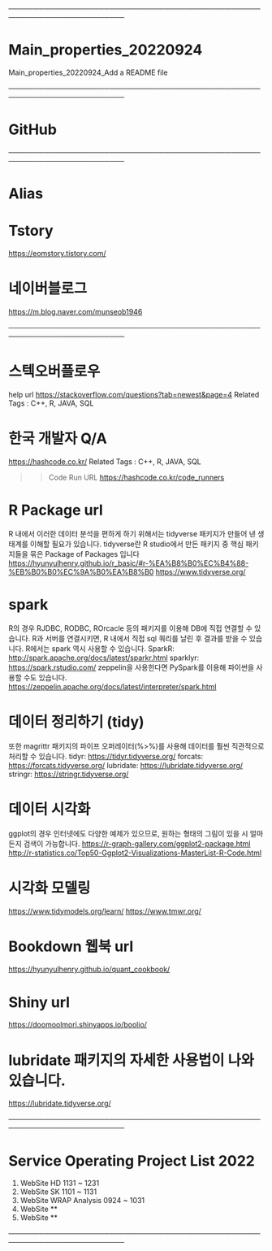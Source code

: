 

─────────────────────────────────────────────────────────────────────────
# Main_properties_20220924
Main_properties_20220924_Add a README file


─────────────────────────────────────────────────────────────────────────
# GitHub





─────────────────────────────────────────────────────────────────────────
# Alias

# Tstory 
https://eomstory.tistory.com/

# 네이버블로그
https://m.blog.naver.com/munseob1946


─────────────────────────────────────────────────────────────────────────


# 스텍오버플로우
help url https://stackoverflow.com/questions?tab=newest&page=4
Related Tags : C++, R, JAVA, SQL


# 한국 개발자 Q/A
https://hashcode.co.kr/
Related Tags : C++, R, JAVA, SQL
>> Code Run URL
>> https://hashcode.co.kr/code_runners
>> 

# R Package url
 R 내에서 이러한 데이터 분석을 편하게 하기 위해서는 tidyverse 패키지가 만들어 낸 생태계를 이해할 필요가 있습니다. tidyverse란 R studio에서 만든 패키지 중 핵심 패키지들을 묶은   Package of Packages 입니다
   https://hyunyulhenry.github.io/r_basic/#r-%EA%B8%B0%EC%B4%88-%EB%B0%B0%EC%9A%B0%EA%B8%B0
   https://www.tidyverse.org/


# spark
 R의 경우 RJDBC, RODBC, ROrcacle 등의 패키지를 이용해 DB에 직접 연결할 수 있습니다. R과 서버를 연결시키면, R 내에서 직접 sql 쿼리를 날린 후 결과를 받을 수 있습니다.
 R에서는 spark 역시 사용할 수 있습니다.
 SparkR: http://spark.apache.org/docs/latest/sparkr.html
 sparklyr: https://spark.rstudio.com/
 zeppelin을 사용한다면 PySpark를 이용해 파이썬을 사용할 수도 있습니다.
 https://zeppelin.apache.org/docs/latest/interpreter/spark.html
 
 
# 데이터 정리하기 (tidy)
 또한 magrittr 패키지의 파이프 오퍼레이터(%>%)를 사용해 데이터를 훨씬 직관적으로 처리할 수 있습니다.
 tidyr: https://tidyr.tidyverse.org/
 forcats: https://forcats.tidyverse.org/
 lubridate: https://lubridate.tidyverse.org/
 stringr: https://stringr.tidyverse.org/


# 데이터 시각화
 ggplot의 경우 인터넷에도 다양한 예제가 있으므로, 원하는 형태의 그림이 있을 시 얼마든지 검색이 가능합니다.
 https://r-graph-gallery.com/ggplot2-package.html
 http://r-statistics.co/Top50-Ggplot2-Visualizations-MasterList-R-Code.html



# 시각화 모델링 
https://www.tidymodels.org/learn/
https://www.tmwr.org/


# Bookdown 웹북 url 
https://hyunyulhenry.github.io/quant_cookbook/

# Shiny url 
https://doomoolmori.shinyapps.io/boolio/


# lubridate 패키지의 자세한 사용법이 나와 있습니다.
https://lubridate.tidyverse.org/

─────────────────────────────────────────────────────────────────────────




# Service Operating Project List 2022

1. WebSite HD   1131 ~ 1231
2. WebSite SK   1101 ~ 1131
3. WebSite WRAP Analysis  0924 ~ 1031
4. WebSite ** 
5. WebSite ** 





─────────────────────────────────────────────────────────────────────────










